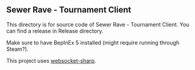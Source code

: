 Sewer Rave - Tournament Client
-------------------------------
This directory is for source code of Sewer Rave - Tournament Client. You can find a release in Release directory.

Make sure to have BepInEx 5 installed (might require running through Steam?).

This project uses [websocket-sharp](https://github.com/sta/websocket-sharp).
